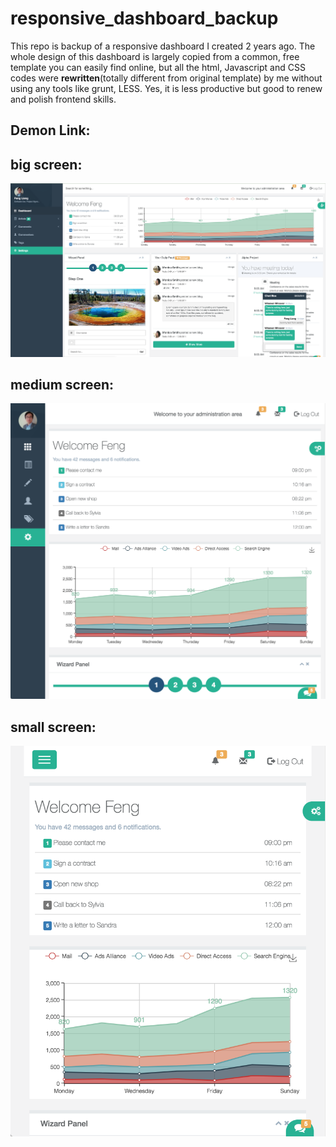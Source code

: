 # responsive_dashboard_backup

This repo is backup of a responsive dashboard I created 2 years ago. The whole design of this dashboard is largely copied from a common, free template you can easily find online, but all the html, Javascript and CSS codes were **rewritten**(totally different from original template) by me without using any tools like grunt, LESS. Yes, it is less productive but good to renew and polish frontend skills.

## Demon Link:

## big screen:
![big screen snapshot](https://github.com/fengliangcmu/responsive_dashboard_backup/blob/master/screenshot/pc.png)
## medium screen:
![medium screen snapshot](https://github.com/fengliangcmu/responsive_dashboard_backup/blob/master/screenshot/pad.png)
## small screen:
![small screen snapshot](https://github.com/fengliangcmu/responsive_dashboard_backup/blob/master/screenshot/mobile.png)
